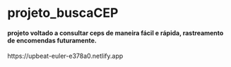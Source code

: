 # projeto_buscaCEP
<h4>projeto voltado a consultar ceps de maneira fácil e rápida, rastreamento de encomendas futuramente.</h4>
https://upbeat-euler-e378a0.netlify.app
<img src = "https://www.imagemhost.com.br/images/2021/02/22/busca-cep.png" alt="">
<img src = "https://www.imagemhost.com.br/images/2021/02/22/busca.jpg" alt="">


